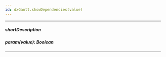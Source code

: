 ```yaml
---
id: dxGantt.showDependencies(value)
---
```

---
##### shortDescription
<!-- Description goes here -->

##### param(value): Boolean
<!-- Description goes here -->

---
<!-- Description goes here -->